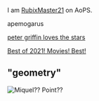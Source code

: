 I am [RubixMaster21](https://aops.com/community/user/RubixMaster21) on AoPS.

apemogarus

[peter griffin loves the stars](https://rubixmaster21.github.io/astr%20=onomy.pdf)

[Best of 2021! Movies! Best!](./wbsite)

## "geometry"

![Miquel?? Point??](https://rubixmaster21.github.io/miquel.png)
